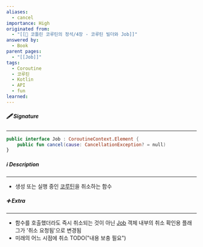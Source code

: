 ```yaml
---
aliases:
  - cancel
importance: High
originated from:
  - "[[📘 코틀린 코루틴의 정석/4장 - 코루틴 빌더와 Job]]"
answered by:
  - Book
parent pages:
  - "[[Job]]"
tags:
  - Coroutine
  - 코루틴
  - Kotlin
  - API
  - fun
learned:
---
```

##### 🖋️ Signature
---
```Kotlin
public interface Job : CoroutineContext.Element {
	public fun cancel(cause: CancellationException? = null)
}
```

##### ℹ️ Description
---
- 생성 또는 실행 중인 [코루틴](코루틴.md)을 취소하는 함수

##### ➕ Extra
---
- 함수를 호출했더라도 즉시 취소되는 것이 아닌 [Job](Job.md) 객체 내부의 취소 확인용 플래그가 '취소 요청됨'으로 변경됨
- 미래의 어느 시점에 취소 TODO("내용 보충 필요")
